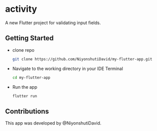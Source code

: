 # activity

A new Flutter project for validating input fields.

## Getting Started

- clone repo
  ```bash
  git clone https://github.com/NiyonshutiDavid/my-flutter-app.git
  ```
- Navigate to the working directory in your IDE Terminal
  ```bash
  cd my-flutter-app
  ```
- Run the app
  ```bash
  flutter run
  ```
## Contributions
This app was developed by @NiyonshutiDavid.
